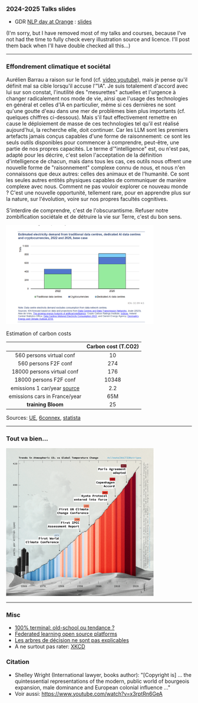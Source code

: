 
### 2024-2025 Talks slides

- GDR [NLP day at Orange](https://gdr-tal-jcp2025.sciencesconf.org/) : [slides](https://olki.loria.fr/cerisara/talks/gdr25.html)

(I'm sorry, but I have removed most of my talks and courses, because I've not had the time to fully check
every illustration source and licence. I'll post them back when I'll have double checked all this...)

-------------

### Effondrement climatique et sociétal

Aurélien Barrau a raison sur le fond (cf. [video youtube](https://www.youtube.com/watch?v=XNtucQbEEls)),
mais je pense qu'il définit mal sa cible lorsqu'il accuse l'"IA".
Je suis totalement d'accord avec lui sur son constat, l'inutilité des "mesurettes" actuelles et l'urgence à changer
radicalement nos mode de vie, ainsi que l'usage des technologies en général et celles d'IA en particulier, même si
ces dernières ne sont qu'une goutte d'eau dans une mer de problèmes bien plus importants (cf. quelques chiffres ci-dessous).
Mais s'il faut effectivement remettre en cause le déploiement de masse de ces technologies tel qu'il est réalisé aujourd'hui, la recherche elle, doit continuer.
Car les LLM sont les premiers artefacts jamais conçus capables d'une forme de raisonnement:
ce sont les seuls outils disponibles pour commencer à comprendre, peut-être, une partie de nos propres capacités.
Le terme d'"intelligence" est, ou n'est pas, adapté pour les décrire, c'est selon l'acceptation de la définition
d'intelligence de chacun, mais dans tous les cas, ces outils nous offrent une nouvelle forme de "raisonnement" complexe
connu de nous, et nous n'en connaissons que deux autres: celles des animaux et de l'humanité.
Ce sont les seules autres entités physiques capables de communiquer de manière complexe avec nous.
Comment ne pas vouloir explorer ce nouveau monde ? C'est une nouvelle opportunité, tellement rare, pour en apprendre plus
sur la nature, sur l'évolution, voire sur nos propres facultés cognitives.

S'interdire de comprendre, c'est de l'obscurantisme.
Refuser notre zombification sociétale et de détruire la vie sur Terre, c'est du bon sens.


<img src="img/elec.png" width="400"/>

Estimation of carbon costs 

|   | Carbon cost (T.CO2) |
|:-:|:-------------------:|
| 560 persons virtual conf | 10 |
| 560 persons F2F conf | 274 |
| 18000 persons virtual conf | 176 |
| 18000 persons F2F conf | 10348 |
| emissions 1 car/year [source](https://www.hellocarbo.com/blog/calculer/empreinte-carbone-voiture/) | 2.2 |
| emissions cars in France/year | 65M |
| **training Bloom** | 25 |

Sources: [UE](https://www.europarl.europa.eu/topics/fr/article/20190313STO31218/emissions-de-co2-des-voitures-faits-et-chiffres-infographie),
[6connex](https://www.6connex.com/sustainability/),
[statista](https://fr.statista.com/statistiques/1422808/emissions-voiture-essence-diesel-france/)

-------------

### Tout va bien...

<img src="img/co2.png" width="400"/>

-------------

### Misc

- [100% terminal: old-school ou tendance ?](nogui.html)
- [Federated learning open source platforms](fedDL.html)
- [Les arbres de décision ne sont pas explicables](xai.html)
- A ne surtout pas rater: [XKCD](https://xkcd.com/)

### Citation

- Shelley Wright (International lawyer, books author): "[Copyright is] ... the quintessential representations of the modern, public world of bourgeois expansion, male dominance and European colonial influence ..."
- Voir aussi: https://www.youtube.com/watch?v=x3rptRn6GeA


